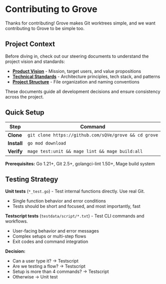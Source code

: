 # Contributing to Grove

Thanks for contributing! Grove makes Git worktrees simple, and we want contributing to Grove to be simple too.

## Project Context

Before diving in, check out our steering documents to understand the project vision and standards:

- **[Product Vision](.spec-workflow/steering/product.md)** - Mission, target users, and value propositions
- **[Technical Standards](.spec-workflow/steering/tech.md)** - Architecture principles, tech stack, and patterns
- **[Project Structure](.spec-workflow/steering/structure.md)** - File organization and naming conventions

These documents guide all development decisions and ensure consistency across the project.

## Quick Setup

| Step        | Command                                               |
| ----------- | ----------------------------------------------------- |
| **Clone**   | `git clone https://github.com/sQVe/grove && cd grove` |
| **Install** | `go mod download`                                     |
| **Verify**  | `mage test:unit && mage lint && mage build:all`       |

**Prerequisites:** Go 1.21+, Git 2.5+, golangci-lint 1.50+, Mage build system

## Testing Strategy

**Unit tests** (`*_test.go`) - Test internal functions directly. Use real Git.

- Single function behavior and error conditions
- Tests should be short and focused, and most importantly, fast

**Testscript tests** (`testdata/script/*.txt`) - Test CLI commands and workflows.

- User-facing behavior and error messages
- Complex setups or multi-step flows
- Exit codes and command integration

**Decision:**

- Can a user type it? → Testscript
- Are we testing a flow? → Testscript
- Setup is more than 4 commands? → Testscript
- Otherwise → Unit test
